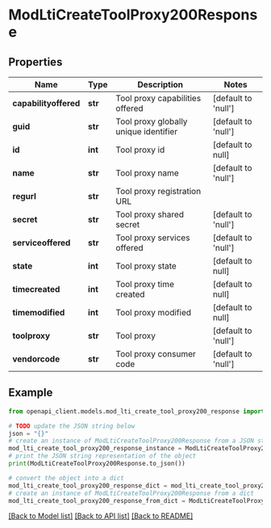 # ModLtiCreateToolProxy200Response


## Properties

Name | Type | Description | Notes
------------ | ------------- | ------------- | -------------
**capabilityoffered** | **str** | Tool proxy capabilities offered | [default to 'null']
**guid** | **str** | Tool proxy globally unique identifier | [default to 'null']
**id** | **int** | Tool proxy id | [default to null]
**name** | **str** | Tool proxy name | [default to 'null']
**regurl** | **str** | Tool proxy registration URL | 
**secret** | **str** | Tool proxy shared secret | [default to 'null']
**serviceoffered** | **str** | Tool proxy services offered | [default to 'null']
**state** | **int** | Tool proxy state | [default to null]
**timecreated** | **int** | Tool proxy time created | [default to null]
**timemodified** | **int** | Tool proxy modified | [default to null]
**toolproxy** | **str** | Tool proxy | [default to 'null']
**vendorcode** | **str** | Tool proxy consumer code | [default to 'null']

## Example

```python
from openapi_client.models.mod_lti_create_tool_proxy200_response import ModLtiCreateToolProxy200Response

# TODO update the JSON string below
json = "{}"
# create an instance of ModLtiCreateToolProxy200Response from a JSON string
mod_lti_create_tool_proxy200_response_instance = ModLtiCreateToolProxy200Response.from_json(json)
# print the JSON string representation of the object
print(ModLtiCreateToolProxy200Response.to_json())

# convert the object into a dict
mod_lti_create_tool_proxy200_response_dict = mod_lti_create_tool_proxy200_response_instance.to_dict()
# create an instance of ModLtiCreateToolProxy200Response from a dict
mod_lti_create_tool_proxy200_response_from_dict = ModLtiCreateToolProxy200Response.from_dict(mod_lti_create_tool_proxy200_response_dict)
```
[[Back to Model list]](../README.md#documentation-for-models) [[Back to API list]](../README.md#documentation-for-api-endpoints) [[Back to README]](../README.md)


